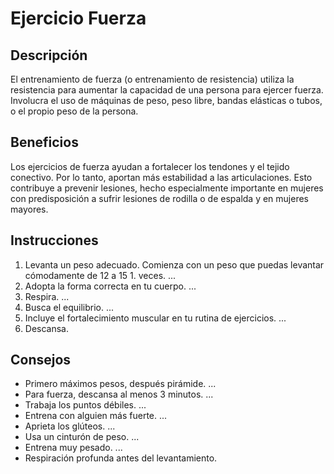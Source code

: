 # Ejercicio Fuerza

## Descripción
El entrenamiento de fuerza (o entrenamiento de resistencia) utiliza la resistencia para aumentar la capacidad de una persona para ejercer fuerza. Involucra el uso de máquinas de peso, peso libre, bandas elásticas o tubos, o el propio peso de la persona.

## Beneficios
Los ejercicios de fuerza ayudan a fortalecer los tendones y el tejido conectivo. Por lo tanto, aportan más estabilidad a las articulaciones. Esto contribuye a prevenir lesiones, hecho especialmente importante en mujeres con predisposición a sufrir lesiones de rodilla o de espalda y en mujeres mayores.

## Instrucciones
1. Levanta un peso adecuado. Comienza con un peso que puedas levantar cómodamente de 12 a 15 1. veces. ...
2. Adopta la forma correcta en tu cuerpo. ...
3. Respira. ...
4. Busca el equilibrio. ...
5. Incluye el fortalecimiento muscular en tu rutina de ejercicios. ...
6. Descansa.

## Consejos
- Primero máximos pesos, después pirámide. ...
- Para fuerza, descansa al menos 3 minutos. ...
- Trabaja los puntos débiles. ...
- Entrena con alguien más fuerte. ...
- Aprieta los glúteos. ...
- Usa un cinturón de peso. ...
- Entrena muy pesado. ...
- Respiración profunda antes del levantamiento.